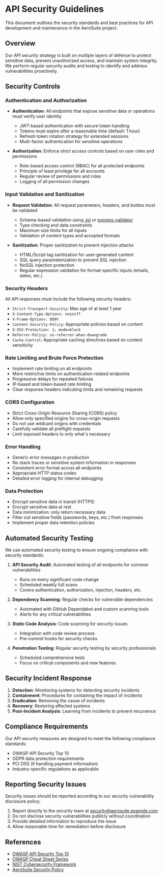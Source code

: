 # API Security Guidelines

This document outlines the security standards and best practices for API development and
maintenance in the AeroSuite project.

## Overview

Our API security strategy is built on multiple layers of defense to protect sensitive data, prevent
unauthorized access, and maintain system integrity. We perform regular security audits and testing
to identify and address vulnerabilities proactively.

## Security Controls

### Authentication and Authorization

- __Authentication__: All endpoints that expose sensitive data or operations must verify user
identity
  - JWT-based authentication with secure token handling
  - Tokens must expire after a reasonable time (default: 1 hour)
  - Refresh token rotation strategy for extended sessions
  - Multi-factor authentication for sensitive operations

- __Authorization__: Enforce strict access controls based on user roles and permissions
  - Role-based access control (RBAC) for all protected endpoints
  - Principle of least privilege for all accounts
  - Regular review of permissions and roles
  - Logging of all permission changes

### Input Validation and Sanitization

- __Request Validation__: All request parameters, headers, and bodies must be validated
  - Schema-based validation using [Joi](https://joi.dev/) or
[express-validator](https://express-validator.github.io/)
  - Type checking and data constraints
  - Maximum size limits for all inputs
  - Validation of content types and accepted formats

- __Sanitization__: Proper sanitization to prevent injection attacks
  - HTML/Script tag sanitization for user-generated content
  - SQL query parameterization to prevent SQL injection
  - NoSQL injection protection
  - Regular expression validation for format-specific inputs (emails, dates, etc.)

### Security Headers

All API responses must include the following security headers:

- `Strict-Transport-Security`: Max age of at least 1 year
- `X-Content-Type-Options: nosniff`
- `X-Frame-Options: DENY`
- `Content-Security-Policy`: Appropriate policies based on content
- `X-XSS-Protection: 1; mode=block`
- `Referrer-Policy: no-referrer-when-downgrade`
- `Cache-Control`: Appropriate caching directives based on content sensitivity

### Rate Limiting and Brute Force Protection

- Implement rate limiting on all endpoints
- More restrictive limits on authentication-related endpoints
- Progressive delays for repeated failures
- IP-based and token-based rate limiting
- Clear response headers indicating limits and remaining requests

### CORS Configuration

- Strict Cross-Origin Resource Sharing (CORS) policy
- Allow only specified origins for cross-origin requests
- Do not use wildcard origins with credentials
- Carefully validate all preflight requests
- Limit exposed headers to only what's necessary

### Error Handling

- Generic error messages in production
- No stack traces or sensitive system information in responses
- Consistent error format across all endpoints
- Appropriate HTTP status codes
- Detailed error logging for internal debugging

### Data Protection

- Encrypt sensitive data in transit (HTTPS)
- Encrypt sensitive data at rest
- Data minimization: only return necessary data
- Filter out sensitive fields (passwords, keys, etc.) from responses
- Implement proper data retention policies

## Automated Security Testing

We use automated security testing to ensure ongoing compliance with security standards:

1. __API Security Audit__: Automated testing of all endpoints for common vulnerabilities
   - Runs on every significant code change
   - Scheduled weekly full scans
   - Covers authentication, authorization, injection, headers, etc.

2. __Dependency Scanning__: Regular checks for vulnerable dependencies
   - Automated with GitHub Dependabot and custom scanning tools
   - Alerts for any critical vulnerabilities

3. __Static Code Analysis__: Code scanning for security issues
   - Integration with code review process
   - Pre-commit hooks for security checks

4. __Penetration Testing__: Regular security testing by security professionals
   - Scheduled comprehensive tests
   - Focus on critical components and new features

## Security Incident Response

1. __Detection__: Monitoring systems for detecting security incidents
2. __Containment__: Procedures for containing the impact of incidents
3. __Eradication__: Removing the cause of incidents
4. __Recovery__: Restoring affected systems
5. __Post-Incident Analysis__: Learning from incidents to prevent recurrence

## Compliance Requirements

Our API security measures are designed to meet the following compliance standards:

- OWASP API Security Top 10
- GDPR data protection requirements
- PCI DSS (if handling payment information)
- Industry-specific regulations as applicable

## Reporting Security Issues

Security issues should be reported according to our security vulnerability disclosure policy:

1. Report directly to the security team at security@aerosuite.example.com
2. Do not disclose security vulnerabilities publicly without coordination
3. Provide detailed information to reproduce the issue
4. Allow reasonable time for remediation before disclosure

## References

- [OWASP API Security Top 10](https://owasp.org/www-project-api-security/)
- [OWASP Cheat Sheet Series](https://cheatsheetseries.owasp.org/)
- [NIST Cybersecurity Framework](https://www.nist.gov/cyberframework)
- [AeroSuite Security Policy](./security-policy.md)
